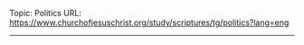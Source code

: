 Topic: Politics
URL: https://www.churchofjesuschrist.org/study/scriptures/tg/politics?lang=eng

---

